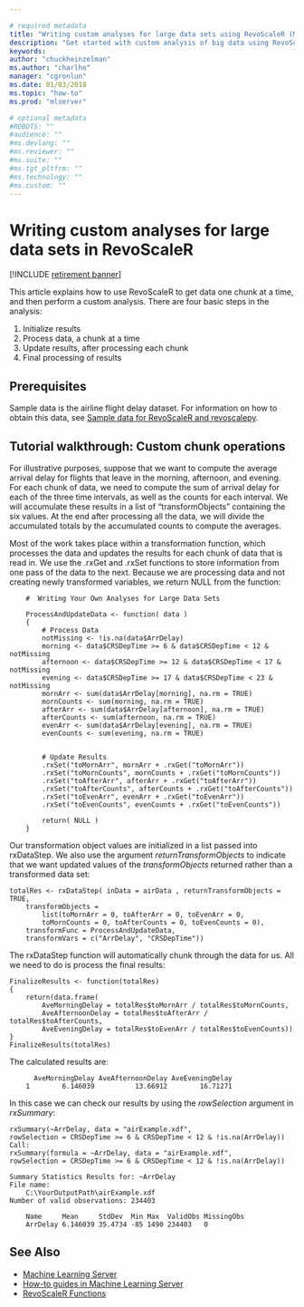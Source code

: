 ```yaml
---

# required metadata
title: "Writing custom analyses for large data sets using RevoScaleR (Machine Learning Server) "
description: "Get started with custom analysis of big data using RevoScaleR functions in Machine Learning Server."
keywords: 
author: "chuckheinzelman"
ms.author: "charlhe"
manager: "cgronlun"
ms.date: 01/03/2018
ms.topic: "how-to"
ms.prod: "mlserver"

# optional metadata
#ROBOTS: ""
#audience: ""
#ms.devlang: ""
#ms.reviewer: ""
#ms.suite: ""
#ms.tgt_pltfrm: ""
#ms.technology: ""
#ms.custom: ""
---
```


# Writing custom analyses for large data sets in RevoScaleR

[!INCLUDE [retirement banner](~/includes/machine-learning-server-retirement.md)]

This article explains how to use RevoScaleR to get data one chunk at a time, and then perform a custom analysis. There are four basic steps in the analysis:

1.  Initialize results
2.  Process data, a chunk at a time
3.  Update results, after processing each chunk
4.  Final processing of results

## Prerequisites

Sample data is the airline flight delay dataset. For information on how to obtain this data, see [Sample data for RevoScaleR and revoscalepy](sample-built-in-data.md).

## Tutorial walkthrough: Custom chunk operations

For illustrative purposes, suppose that we want to compute the average arrival delay for flights that leave in the morning, afternoon, and evening. For each chunk of data, we need to compute the sum of arrival delay for each of the three time intervals, as well as the counts for each interval. We will accumulate these results in a list of “transformObjects” containing the six values. At the end after processing all the data, we will divide the accumulated totals by the accumulated counts to compute the averages.

Most of the work takes place within a transformation function, which processes the data and updates the results for each chunk of data that is read in. We use the .rxGet and .rxSet functions to store information from one pass of the data to the next. Because we are processing data and not creating newly transformed variables, we return NULL from the function:

```
	#  Writing Your Own Analyses for Large Data Sets

	ProcessAndUpdateData <- function( data )
	{
		# Process Data
		notMissing <- !is.na(data$ArrDelay)
		morning <- data$CRSDepTime >= 6 & data$CRSDepTime < 12 & notMissing
		afternoon <- data$CRSDepTime >= 12 & data$CRSDepTime < 17 & notMissing
		evening <- data$CRSDepTime >= 17 & data$CRSDepTime < 23 & notMissing
		mornArr <- sum(data$ArrDelay[morning], na.rm = TRUE)      
		mornCounts <- sum(morning, na.rm = TRUE)
		afterArr <- sum(data$ArrDelay[afternoon], na.rm = TRUE)
		afterCounts <- sum(afternoon, na.rm = TRUE)
		evenArr <- sum(data$ArrDelay[evening], na.rm = TRUE)
		evenCounts <- sum(evening, na.rm = TRUE)


		# Update Results
		.rxSet("toMornArr", mornArr + .rxGet("toMornArr"))
		.rxSet("toMornCounts", mornCounts + .rxGet("toMornCounts"))
		.rxSet("toAfterArr", afterArr + .rxGet("toAfterArr"))
		.rxSet("toAfterCounts", afterCounts + .rxGet("toAfterCounts"))
		.rxSet("toEvenArr", evenArr + .rxGet("toEvenArr"))
		.rxSet("toEvenCounts", evenCounts + .rxGet("toEvenCounts"))

		return( NULL )
	}
```


Our transformation object values are initialized in a list passed into rxDataStep. We also use the argument *returnTransformObjects* to indicate that we want updated values of the *transformObjects* returned rather than a transformed data set:

```
totalRes <- rxDataStep( inData = airData , returnTransformObjects = TRUE,
	transformObjects =
		list(toMornArr = 0, toAfterArr = 0, toEvenArr = 0,
		toMornCounts = 0, toAfterCounts = 0, toEvenCounts = 0),
	transformFunc = ProcessAndUpdateData,
	transformVars = c("ArrDelay", "CRSDepTime"))
```


The rxDataStep function will automatically chunk through the data for us. All we need to do is process the final results:

```
FinalizeResults <- function(totalRes)
{
	return(data.frame(
		AveMorningDelay = totalRes$toMornArr / totalRes$toMornCounts,
		AveAfternoonDelay = totalRes$toAfterArr / totalRes$toAfterCounts,
		AveEveningDelay = totalRes$toEvenArr / totalRes$toEvenCounts))
}
FinalizeResults(totalRes)
```


The calculated results are:

```
	  AveMorningDelay AveAfternoonDelay AveEveningDelay
	1        6.146039          13.66912        16.71271
```


In this case we can check our results by using the *rowSelection* argument in *rxSummary*:

```
rxSummary(~ArrDelay, data = "airExample.xdf",
rowSelection = CRSDepTime >= 6 & CRSDepTime < 12 & !is.na(ArrDelay))
Call:
rxSummary(formula = ~ArrDelay, data = "airExample.xdf",
rowSelection = CRSDepTime >= 6 & CRSDepTime < 12 & !is.na(ArrDelay))

Summary Statistics Results for: ~ArrDelay
File name:
	C:\YourOutputPath\airExample.xdf
Number of valid observations: 234403

	Name     Mean     StdDev  Min Max  ValidObs MissingObs
	ArrDelay 6.146039 35.4734 -85 1490 234403   0
```


## See Also

+ [Machine Learning Server](../what-is-machine-learning-server.md)
+ [How-to guides in Machine Learning Server](how-to-introduction.md)
+ [RevoScaleR Functions](~/r-reference/revoscaler/revoscaler.md)

